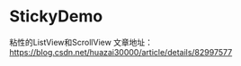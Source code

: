 # StickyDemo
 粘性的ListView和ScrollView
文章地址：https://blog.csdn.net/huazai30000/article/details/82997577
